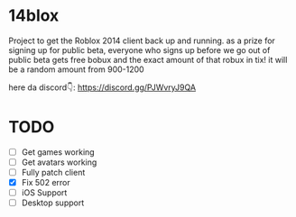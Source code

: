 # 14blox
Project to get the Roblox 2014 client back up and running.
as a prize for signing up for public beta, everyone who signs up before we go out of public beta gets free bobux and the exact amount of that robux in tix!
it will be a random amount from 900-1200

here da discord👇: https://discord.gg/PJWvryJ9QA

# TODO

- [ ] Get games working
- [ ] Get avatars working
- [ ] Fully patch client
- [x] Fix 502 error
- [ ] iOS Support
- [ ] Desktop support
